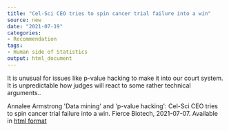 ```yaml
---
title: "Cel-Sci CEO tries to spin cancer trial failure into a win"
source: new
date: "2021-07-19"
categories:
- Recommendation
tags:
- Human side of Statistics
output: html_document
---
```


It is unusual for issues like p-value hacking to make it into our court system. It is unpredictable how judges will react to some rather technical arguments..

<!--more-->

Annalee Armstrong 'Data mining' and 'p-value hacking': Cel-Sci CEO tries to spin cancer trial failure into a win. Fierce Biotech, 2021-07-07. Available in [html format][arm1]

[arm1]: https://www.fiercebiotech.com/biotech/data-mining-and-p-value-hacking-cel-sci-ceo-tries-to-spin-cancer-trial-failure-into-a-win
